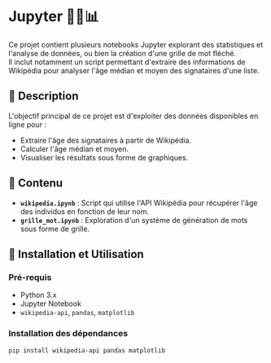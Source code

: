 # Jupyter 🧑‍💻📊

Ce projet contient plusieurs notebooks Jupyter explorant des statistiques et l'analyse de données, ou bien la création d'une grille de mot fléché.  
Il inclut notamment un script permettant d'extraire des informations de Wikipédia pour analyser l'âge médian et moyen des signataires d'une liste.

## 📌 Description

L'objectif principal de ce projet est d'exploiter des données disponibles en ligne pour :
- Extraire l'âge des signataires à partir de Wikipédia.
- Calculer l'âge médian et moyen.
- Visualiser les résultats sous forme de graphiques.

## 📂 Contenu

- **`wikipedia.ipynb`** : Script qui utilise l'API Wikipédia pour récupérer l'âge des individus en fonction de leur nom.
- **`grille_mot.ipynb`** : Exploration d'un système de génération de mots sous forme de grille.


## 🚀 Installation et Utilisation

### Pré-requis
- Python 3.x
- Jupyter Notebook
- `wikipedia-api`, `pandas`, `matplotlib`

### Installation des dépendances
```bash
pip install wikipedia-api pandas matplotlib
